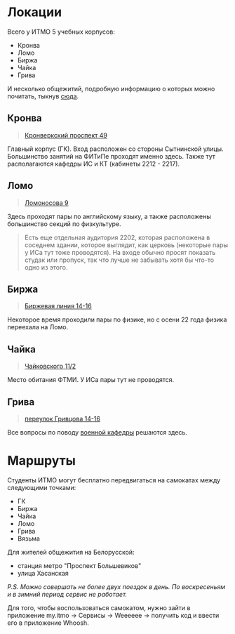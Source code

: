 # Локации

Всего у ИТМО 5 учебных корпусов:
- Кронва
- Ломо
- Биржа
- Чайка
- Грива

И несколько общежитий, подробную информацию о которых можно почитать, тыкнув [сюда](dorm.md).

## Кронва

> [Кронверкский проспект 49](https://goo.gl/maps/bG5anaGLa2Q7sscQA)

Главный корпус (ГК). Вход расположен со стороны Сытнинской улицы. Большинство занятий на ФИТиПе проходят именно здесь. Также тут располагаются кафедры ИС и КТ (кабинеты 2212 - 2217). 

## Ломо

> [Ломоносова 9](https://goo.gl/maps/L8WdBCF9YBsa5wUj7)

Здесь проходят пары по английскому языку, а также расположены большинство секций по физкультуре. 
> Есть еще отдельная аудитория 2202, которая расположена в соседнем здании, которое выглядит, как церковь (некоторые пары у ИСа тут тоже проводятся). На входе обычно просят показать студак или пропуск, так что лучше не забывать хотя бы что-то одно из этого.

##  Биржа

> [Биржевая линия 14-16](https://goo.gl/maps/XKoeXRonb7xq4jTd8)

Некоторое время проходили пары по физике, но с осени 22 года физика переехала на Ломо. 

## Чайка

> [Чайковского 11/2](https://goo.gl/maps/wNDctdo7Uugy5v3a7)

Место обитания ФТМИ. У ИСа пары тут не проводятся.

## Грива 

> [переулок Гривцова 14-16](https://goo.gl/maps/fyKQaLudidz9WyhF9)

Все вопросы по поводу [военной кафедры](army.md) решаются здесь.

# Маршруты 

Студенты ИТМО могут бесплатно передвигаться на самокатах между следующими точками:
- ГК
- Биржа
- Чайка
- Ломо 
- Грива 
- Вязьма 

Для жителей общежития на Белорусской:
- станция метро "Проспект Большевиков" 
- улица Хасанская 

_P.S. Можно совершать не более двух поездок в день. По воскресеньям и в зимний период сервис не работает._

Для того, чтобы воспользоваться самокатом, нужно зайти в приложение my.itmo -> Сервисы -> Weeeeee -> получить код и ввести его в приложение Whoosh.